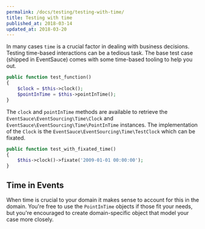 ```yaml
---
permalink: /docs/testing/testing-with-time/
title: Testing with time
published_at: 2018-03-14
updated_at: 2018-03-20
---
```


In many cases `time` is a crucial factor in dealing with business
decisions. Testing time-based interactions can be a tedious task.
The base test case (shipped in EventSauce) comes with some time-based 
tooling to help you out.

```php
public function test_function()
{
    $clock = $this->clock();
    $pointInTime = $this->pointInTime();
}
```

The `clock` and `pointInTime` methods are available to retrieve the
`EventSauce\EventSourcing\Time\Clock` and `EventSauce\EventSourcing\Time\PointInTime`
instances. The implementation of the `Clock` is the
`EventSauce\EventSourcing\Time\TestClock` which can be fixated.

```php
public function test_with_fixated_time()
{
    $this->clock()->fixate('2009-01-01 00:00:00');
}
```

## Time in Events

When time is crucial to your domain it makes sense to account for this in
the domain. You're free to use the `PointInTime` objects if those fit your
needs, but you're encouraged to create domain-specific object that model
your case more closely.
